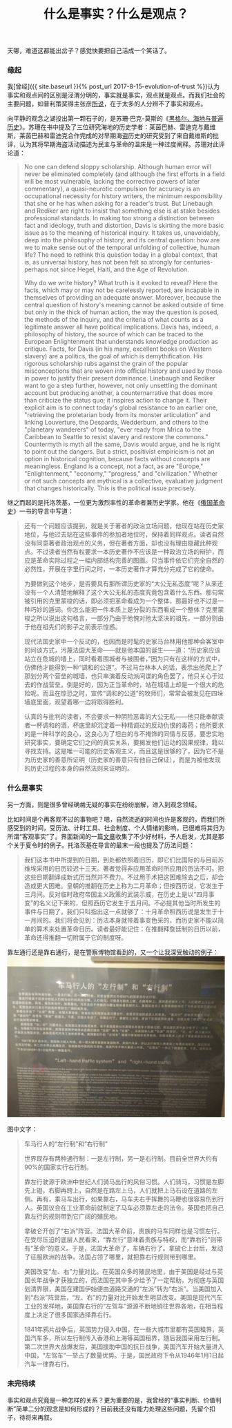 ﻿---
title: 什么是事实？什么是观点？ 
layout: post
comment: on
---

天哪，难道这都能出岔子？感觉快要把自己活成一个笑话了。

<!--excerpt-->

### 缘起

我[曾经]({{ site.baseurl }}{% post_url 2017-8-15-evolution-of-trust %})认为事实和观点间的区别是泾渭分明的，事实就是事实，观点就是观点。而我们社会的主要问题，如普利策奖得主张彦[所说](http://www.qdaily.com/articles/51186.html)，在于太多的人分辨不了事实和观点。

向平静的观念之湖投出第一颗石子的，是苏珊·巴克-莫斯的《[黑格尔、海地与普遍历史](https://thecharnelhouse.org/wp-content/uploads/2017/05/susan-buck-morss-hegel-haiti-and-universal-history-2009.pdf)》。苏珊在书中提及了三位研究海地的历史学者：莱茵巴赫、雷迪克与戴维斯，莱茵巴赫和雷迪克合作完成的对早期海盗历史的研究受到了来自戴维斯的批评，认为其将早期海盗活动描述为民主与革命的温床是一种过度阐释。苏珊对此评论道：
> No one can defend sloppy scholarship. Although human error will never be eliminated completely (and although the first efforts in a field will be most vulnerable, lacking the corrective powers of later commentary), a quasi-neurotic compulsion for accuracy is an occupational necessity for history writers, the minimum responsibility that she or he has when asking for a reader's trust. But Linebaugh and Rediker are right to insist that something else is at stake besides professional standards. In making too strong a distinction between fact and ideology, truth and distortion, Davis is skirting the more basic issue as to the meaning of historical inquiry. It takes us, unavoidably, deep into the philosophy of history, and its central question: how are we to make sense out of the temporal unfolding of collective, human life? The need to rethink this question today in a global context, that is, as universal history, has not been felt so strongly for centuries-perhaps not since Hegel, Haiti, and the Age of Revolution.
>
> Why do we write history? What truth is it evoked to reveal? Here the facts, which may or may not be carelessly reported, are incapable in themselves of providing an adequate answer. Moreover, because the central question of history's meaning cannot be asked outside of time but only in the thick of human action, the way the question is posed, the methods of the inquiry, and the criteria of what counts as a legitimate answer all have political implications. Davis has, indeed, a philosophy of history, the source of which can be traced to the European Enlightenment that understands knowledge production as critique. Facts, for Davis (in his many, excellent books on Western slavery) are a politics, the goal of which is demythification. His rigorous scholarship rubs against the grain of the popular misconceptions that are woven into official history and used by those in power to justify their present dominance. Linebaugh and Rediker want to go a step further, however, not only unsettling the dominant account but producing another, a counternarrative that does more than criticize the status quo; it inspires action to change it. Their explicit aim is to connect today's global resistance to an earlier one, "retrieving the proletarian body from its monster articulation" and linking Louverture, the Despards, Wedderburn, and others to the "planetary wanderers" of today, "ever ready from Mrica to the Caribbean to Seattle to resist slavery and restore the commons." Countermyth is myth all the same, Davis would argue, and he is right to point out the dangers. But a strict, positivist empiricism is not an option in historical cognition, because facts without concepts are meaningless. England is a concept, not a fact, as are "Europe," "Enlightenment," "economy," "progress," and "civilization." Whether or not such concepts are mythical is a collective, evaluative judgment that changes historically. This is the political issue precisely.

继之而起的是托洛茨基，一位更为激烈率性的革命者兼历史学家。他在《[俄国革命史](https://www.marxists.org/chinese/trotsky/1930book/trotsky-1930book04.htm)》一书的导言中写道：
> 还有一个问题应该提到，就是关于著者的政治立场问题，他现在站在历史家地位，与他过去站在这些事件的参加者地位时，保持着同样观点。读者自然没有同意著者政治观点的义务，但在著者方面，却也没有理由隐藏此种观点。不过读者当然有权要求一本历史著作不应该是一种政治立场的辩护，而应是革命实际过程之一幅内部结构完善的图画。只当事件依它们完全自然的必然性，开展在字里行间之时，一本历史著作才算充分完成了它的使命。
>
> 为要做到这个地步，是否要具有那所谓历史家的“大公无私态度”呢？从来还没有一个人清楚地解释了这个大公无私的态度究竟包含着什么东西。那句常被引用的克里蒙梭的话，即必须把革命看成为一个整体，那最好也不过是一种巧妙的遁词。你怎么能把一件本质上是分裂的东西看成一个整体？克里蒙梭之所以说出这句格言，一部分乃由于他愧对他太坚决的祖先，一部分则由于他在祖先们的影子之前表示惶惑。
>
> 现代法国史家中一个反动的，也因而是时髦的史家马台林用他那种会客室中的问谈方式，污蔑法国大革命——就是他本国的诞生——道：“历史家应该站立在危城的墙上，同时看着围城者与被围者，”因为只有在这样的方式中，仿佛他才能得到一种“调和的公道”。不过马台林本人的话，表示出他爬上了那划分两个营垒的城墙，也只串演着反动派间谍的角色罢了，他只关心于过去的作战营垒，倒是好的，因为正当革命时，站在城墙上却是一个很大的危险呢。而且在惊恐之时，宣传“调和的公道”的牧师们，常常会被发见在四垛墙底里面，观望着哪一边将取得胜利。
>
> 认真的与批判的读者，不会要求一种阴险恶毒的大公无私——他只能奉献读者一杯调和的酒，杯底里却沉淀着一种精调过的反动仇恨的毒药；他所要求的是一种科学的良心，这良心为了坦白的与不掩饰的同情与反感，要忠实地研究事实，要确定它们之间的真实关系，要揭发他们运动的因果规律，籍以寻找支持。这是唯一可能的历史客观主义，而且这是很够的了，因为它不是为历史家的善意所证明（历史家的善意只有他自己保证），而是为被他发现的历史过程的本身的自然法则来证明的。

### 什么是事实

另一方面，则是很多曾经确凿无疑的事实在纷纷崩解，进入到观念领域。

比如时间是个再客观不过的事物吧？嗯，自然流逝的时间也许是客观的，而我们所感受到的时间，受历法、计时工具、社会制度、个人情绪的影响，已很难将其归为所谓“客观事实”了。界面新闻的一篇[文章](http://www.jiemian.com/article/1032969.html)收集了不少好材料，予人启发，尤其是那个关于夏令时的例子。托洛茨基在导言的最末一段也提及了历法问题：
> 我们这本书中所提到的日期，到处都依照着旧历，即它们比国际的与目前苏维埃采用的日历较迟十三天。著者觉得非应用革命时所应用的历法不可。把这些日期翻译成新式历当然并不费力。不过用手术把这困难除去之后，却会造成更大困难。皇朝的推翻在历史上称为二月革命；但按西历说，它发生于三月间。反对临时政府帝国主义政策的武装示威，在历史上是以“四月事变”的名义记下来的，但照西历它发生于五月间。不必提其他当时所发生的事件与日期了，我们只叫指出这一点就够了：十月革命照西历说是发生于十一月间的。我们将会见到：历法本身就带着事变色采的，而历史家不能以简单的算术来处置革命日历。读者最好能记住：在推翻拜詹廷制的日历以前，革命还得推翻一切附属于它的制度呀。

靠左通行还是靠右通行，是在警察博物馆看到的，又一个让我深受触动的例子：
![左行与右行](/images/left-or-right.jpg)

图中文字：
> 车马行人的“左行制”和“右行制”
>
> 世界现存有两种通行制：一是左行制，另一是右行制。目前全世界大约有90%的国家实行右行制。
>
> 靠左行驶源于欧洲中世纪人们骑马出行的风俗习惯。人们骑马，习惯是左脚先上镫，右脚再跨上，自然是在路左上马，人们就把上马石设在道路的左侧。再有，乘马车出行，如果靠右，马车夫右手挥舞的马鞭也很容易伤到行人。英国议会在工业革命前就制定了马车必须靠左走的法令。英国也把自己靠左行的规则带到它广阔的殖民地。
>
> 拿破仑开创了“右派”阵营。法国大革命前，贵族的马车同样也是习惯左行。在受尽压迫的底层人民看来，“靠左行”意味着贵族与特权，而“靠右行”则带有“革命”的意义。于是，法国大革命了，车辆右行了。拿破仑上台后，发动了征服欧洲的战争。法国占领了哪里，就把靠右行规则带到哪里。
>
> 美国改变“左、右”力量对比。在英国众多的殖民地里，由于美国是经过与英国长年战争才获独立的，而法国在其中多少给予了一定帮助，为彻底与英国划清界限，美国在建国伊始便由道路交通的“左派”转为“右派”。当美国加入到“右派”阵营后，“左、右”的力量对比开始发生明显改变。美国是现代汽车工业的发祥地，美国靠右行的“左驾车”源源不断地销往世界各地，在相当程度上决定了很多国家选择靠右行。
>
> 1841年鸦片战争后，英国势力侵入中国，在一些大城市里都有英国租界，英国汽车多，所以左行制传入香港和上海等英国租界，随后我国采用左行制。第二次世界大战爆发后，美国援助中国的抗日战争，美国汽车开始大量进入中国，“左驾车”一举占了数量优势。于是，国民政府下令从1946年1月1日起汽车一律靠右行。

### 未完待续

事实和观点究竟是一种怎样的关系？更为重要的是，我曾经的“事实判断、价值判断”简单二分的观念是如何形成的？目前我还没有能力处理这些问题，先留个扣子，待将来再叙。
